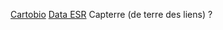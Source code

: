 [Cartobio](https://cartobio.org/#/)
[Data ESR](https://data.esr.gouv.fr/FR/T689/territoires)
Capterre (de terre des liens) ?
